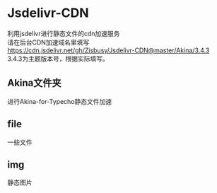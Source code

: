 # Jsdelivr-CDN
利用jsdelivr进行静态文件的cdn加速服务    
请在后台CDN加速域名里填写    
https://cdn.jsdelivr.net/gh/Zisbusy/Jsdelivr-CDN@master/Akina/3.4.3    
3.4.3为主题版本号，根据实际填写。 
## Akina文件夹
进行Akina-for-Typecho静态文件加速 
## file 
一些文件    
## img
静态图片    
